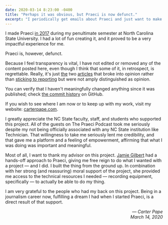 ```yaml
---
date: 2020-03-14 8:23:00 -0400
title: "Perhaps it was obvious, but Praeci is now defunct."
excerpt: "I periodically get emails about Praeci and just want to make clear that this project is not active."
---
```

I made Praeci [in 2017](/coming-soon-praeci-news.html) during my penultimate semester at North Carolina State University. I had a lot of fun creating it, and it proved to be a very impactful experience for me.

Praeci is, however, defunct.

Because I feel transparency is vital, I have not edited or removed any of the content posted here, even though I think that some of it, in retrospect, is regrettable. Really, it's just [the](/commentary/breakdown-of-the-candidates) two [articles](/commentary/quiroga-should-drop-out-of-race) that broke into opinion rather than [sticking to reporting](/news/willis-impeachment-overview) but were not amply distinguished as opinion.

You can verify that I haven't meaningfully changed anything since it was published; check [the commit history](https://github.com/Praeci/praeci.github.io/commits/master) on GitHub.

If you wish to see where I am now or to keep up with my work, visit my website: [carterpape.com](https://carterpape.com).

I greatly appreciate the NC State faculty, staff, and students who supported this project. All of the guests on The Praeci Podcast took me seriously despite my not being officially associated with any NC State institution like Technician. That willingness to take me seriously lent me credibility, and that gave me a platform and a feeling of empowerment, affirming that what I was doing was important and meaningful.

Most of all, I want to thank my advisor on this project. [Jamie Gilbert](https://www.linkedin.com/in/jamielynngilbert/) had a hands-off approach to Praeci, giving me free reign to do what I wanted with a project — and I did. I built the thing from the ground up. In combination with her strong (and reassuring) moral support of the project, she provided me access to the technical resources I needed — recording equipment, specifically — to actually be able to do my thing.

I am very grateful to the people who had my back on this project. Being in a journalism career now, fulfilling a dream I had when I started Praeci, is a direct result of that support.

<div style="text-align: right; font-style: italic;">
    <p>
        — Carter Pape<br />
        March 14, 2020
    </p>
</div>

